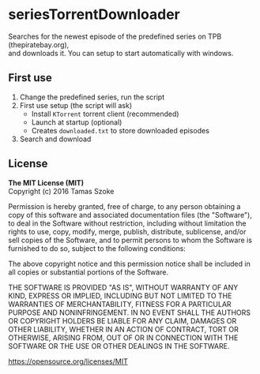 # seriesTorrentDownloader

Searches for the newest episode of the predefined series on TPB (thepiratebay.org),<br/>
and downloads it. You can setup to start automatically with windows.

## First use

1. Change the predefined series, run the script
2. First use setup (the script will ask)
   - Install `KTorrent` torrent client (recommended)
   - Launch at startup (optional)
   - Creates `downloaded.txt` to store downloaded episodes
3. Search and download

## License

<b>The MIT License (MIT)</b><br/>
Copyright (c) 2016 Tamas Szoke

Permission is hereby granted, free of charge, to any person obtaining a copy of this software and associated documentation files (the "Software"), to deal in the Software without restriction, including without limitation the rights to use, copy, modify, merge, publish, distribute, sublicense, and/or sell copies of the Software, and to permit persons to whom the Software is furnished to do so, subject to the following conditions:

The above copyright notice and this permission notice shall be included in all copies or substantial portions of the Software.

THE SOFTWARE IS PROVIDED "AS IS", WITHOUT WARRANTY OF ANY KIND, EXPRESS OR IMPLIED, INCLUDING BUT NOT LIMITED TO THE WARRANTIES OF MERCHANTABILITY, FITNESS FOR A PARTICULAR PURPOSE AND NONINFRINGEMENT. IN NO EVENT SHALL THE AUTHORS OR COPYRIGHT HOLDERS BE LIABLE FOR ANY CLAIM, DAMAGES OR OTHER LIABILITY, WHETHER IN AN ACTION OF CONTRACT, TORT OR OTHERWISE, ARISING FROM, OUT OF OR IN CONNECTION WITH THE SOFTWARE OR THE USE OR OTHER DEALINGS IN THE SOFTWARE.

https://opensource.org/licenses/MIT
